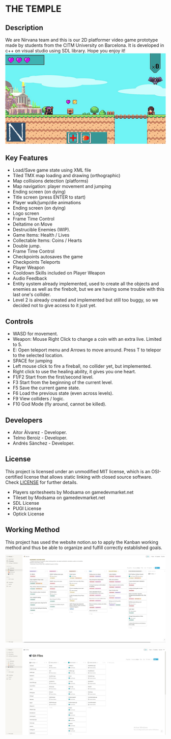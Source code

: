 # THE TEMPLE

## Description

We are Nirvana team and this is our 2D platformer video game prototype made by students from the CITM University on Barcelona. It is developed in c++ on visual studio using SDL library. Hope you enjoy it!
 ![](Screenshots/ingame.png)
 
## Key Features
 - Load/Save game state using XML file
 - Tiled TMX map loading and drawing (orthographic)
 - Map collisions detection (platforms)
 - Map navigation: player movement and jumping
 - Ending screen (on dying)
 - Title screen (press ENTER to start)
 - Player walk/jump/die animations
 - Ending screen (on dying)
 - Logo screen
 - Frame Time Control
 - Deltatime on Move
 - Destrucible Enemies (WIP).
 - Game Items: Health / Lives
 - Collectable Items: Coins / Hearts
 - Double jump.
 - Frame Time Control
 - Checkpoints autosaves the game
 - Checkpoints Teleports
 - Player Weapon
 - Cooldown Skills included on Player Weapon
 - Audio Feedback
 - Entity system already implemented, used to create all the objects and enemies as well as the firebolt, but we are having some trouble with this last one's collider.
 - Level 2 is already created and implemented but still too buggy, so we decided not to give access to it just yet.

 
## Controls

 - WASD for movement.
 - Weapon: Mouse Right Click to change a coin with an extra live. Limited to 5.
 - E: Open teleport menu and Arrows to move arround. Press T to telepor to the selected location.
 - SPACE for jumping
 - Left mouse click to fire a fireball, no collider yet, but implemented.
 - Right click to use the healing ability, it gives you one heart.
 - F1/F2 Start from the first/second level.
 - F3 Start from the beginning of the current level.
 - F5 Save the current game state.
 - F6 Load the previous state (even across levels).
 - F9 View colliders / logic.
 - F10 God Mode (fly around, cannot be killed).

## Developers

 - Aitor Àlvarez - Developer.
 - Telmo Beroiz - Developer.
 - Andrés Sànchez - Developer.  

## License

This project is licensed under an unmodified MIT license, which is an OSI-certified license that allows static linking with closed source software. Check [LICENSE](LICENSE) for further details.

 - Players spritesheets by Modsama on gamedevmarket.net
 - Tileset by Modsama on gamedevmarket.net
 - SDL License
 - PUGI License
 - Optick License
 
 ## Working Method
 
This project has used the website notion.so to apply the Kanban working method and thus be able to organize and fulfill correctly established goals.

 ![](Screenshots/kanban.png)


 ![](Screenshots/kanban_gitfiles.png)
